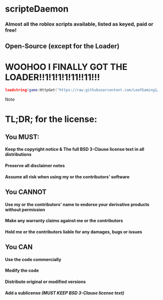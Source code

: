 # scripteDaemon
### Almost all the roblox scripts available, listed as keyed, paid or free!
## Open-Source (except for the Loader)
# WOOHOO I FINALLY GOT THE LOADER!!1!1!1!1!11!!11!!!
```lua
loadstring(game:HttpGet("https://raw.githubusercontent.com/LeafGaming1/scripteDaemon/Loader.lua"))()
```
<!-- TODO: Add scripts and script loader -->

> [!NOTE]
> # TL;DR; for the license:
> ## You **MUST**:
> #### Keep the copyright notice & The full BSD 3-Clause license text in all distributions
> #### Preserve all disclaimer notes
> #### Assume all risk when using my or the contributors' software
> ## You **CANNOT**
> #### Use my or the contributors' name to endorse your derivative products without permission
> #### Make any warranty claims against me or the contributors
> #### Hold me or the contributors liable for any damages, bugs or issues
> ## You **CAN**
> #### Use the code commercially
> #### Modify the code
> #### Distribute original or modified versions
> #### Add a sublicense ***(MUST KEEP BSD 3-Clause license text)***
